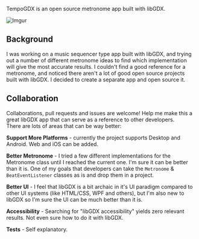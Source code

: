 TempoGDX is an open source metronome app built with libGDX.

![Imgur](http://i.imgur.com/gkC6irC.png)

## Background

I was working on a music sequencer type app built with libGDX, and trying out a number of different metronome ideas to find which implementation will give the most accurate results. I couldn't find a good reference for a metronome, and noticed there aren't a lot of good open source projects built with libGDX. I decided to create a separate app and open source it.

## Collaboration

Collaborations, pull requests and issues are welcome! Help me make this a great libGDX app that can serve as a reference to other developers.  
There are lots of areas that can be way better:

**Support More Platforms** - currently the project supports Desktop and Android. Web and iOS can be added.

**Better Metronome** - I tried a few different implementations for the Metronome class until I reached the current one. I'm sure it can be better than it is. One of my goals that developers can take the `Metronome` & `BeatEventListener` classes as is and drop them in a project. 

**Better UI** - I feel that libGDX is a bit archaic in it's UI paradigm compared to other UI systems (like HTML/CSS, WPF and others), but I'm also new to libGDX so I'm sure the UI can be much better than it is.

**Accessibility** - Searching for "libGDX accessibility" yields zero relevant results. Not even sure how to do it with libGDX.

**Tests** - Self explanatory.